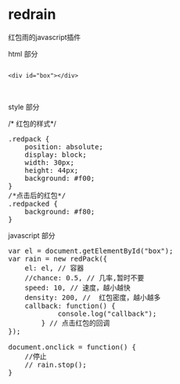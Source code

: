# redrain
红包雨的javascript插件

html 部分
<pre>
<code>
&lt;div id="box"&gt;&lt;/div&gt;
</code>

</pre>
style 部分

/* 红包的样式*/
<pre>
.redpack {
    position: absolute;
    display: block;
    width: 30px;
    height: 44px;
    background: #f00;
}
/*点击后的红包*/
.redpacked {
    background: #f80;
}
</pre>

javascript 部分
<pre>
var el = document.getElementById("box");
var rain = new redPack({
    el: el, // 容器
    //chance: 0.5, // 几率,暂时不要
    speed: 10, // 速度，越小越快
    density: 200, //  红包密度，越小越多
    callback: function() {
            console.log("callback");
        } // 点击红包的回调
});

document.onclick = function() {
    //停止
    // rain.stop();
}

</pre>
